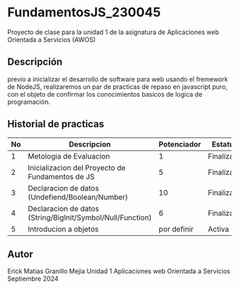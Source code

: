 # FundamentosJS_230045
Proyecto de clase para la unidad 1 de la asignatura de Aplicaciones web Orientada a Servicios (AWOS)

## Descripción

previo a inicializar el desarrollo de software para web usando el fremework de NodeJS, realizaremos un  par de practicas de repaso en javascript puro, con el objeto de confirmar los conocimientos basicos de logica de programación.

## Historial de practicas

|No|Descripcion|Potenciador|Estatus|
|--|--|--|--|
|1|Metologia de Evaluacion|1|Finalizada|
|2|Inicializacion del Proyecto de Fundamentos de JS|5|Finalizada|
|3|Declaracion de datos (Undefiend/Boolean/Number)|10|Finalizada|
|4|Declaracion de datos (String/BigInit/Symbol/Null/Function)|6|Finalizada|
|5|Introducion a objetos|por definir|Activa|



## Autor 
Erick Matias Granillo Mejia 
Unidad 1
Aplicaciones web Orientada a Servicios
Septiembre 2024

